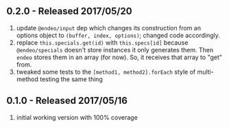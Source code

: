 ## 0.2.0 - Released 2017/05/20

1. update `@endeo/input` dep which changes its construction from an options object to `(buffer, index, options)`; changed code accordingly.
2. replace `this.specials.get(id)` with `this.specs[id]` because `@endeo/specials` doesn't store instances it only generates them. Then `endeo` stores them in an array (for now). So, it receives that array to "get" from.
3. tweaked some tests to the `[method1, method2].forEach` style of multi-method testing the same thing


## 0.1.0 - Released 2017/05/16

1. initial working version with 100% coverage
